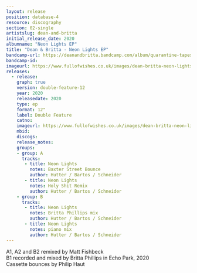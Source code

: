 ```yaml
---
layout: release
position: database-4
resource: discography
section: 02-single
artistslug: dean-and-britta
initial_release_date: 2020
albumname: "Neon Lights EP"
title: "Dean & Britta - Neon Lights EP"
bandcamp-url: https://deanandbritta.bandcamp.com/album/quarantine-tapes
bandcamp-id: 
imageurl: https://www.fullofwishes.co.uk/images/dean-britta-neon-lights-ep-cover.jpg
releases:
  - release:
    graph: true
    version: double-feature-12
    year: 2020
    releasedate: 2020
    type: ep
    format: 12"
    label: Double Feature
    catno:  
    imageurl: https://www.fullofwishes.co.uk/images/dean-britta-neon-lights-ep-cover.jpg
    mbid:
    discogs:
    release_notes:
    groups:
    - group: A
      tracks:
       - title: Neon Lights
         notes: Baxter Street Bounce
         author: Hutter / Bartos / Schneider
       - title: Neon Lights
         notes: Holy Shit Remix
         author: Hutter / Bartos / Schneider
    - group: B
      tracks:
       - title: Neon Lights
         notes: Britta Phillips mix
         author: Hutter / Bartos / Schneider
       - title: Neon Lights
         notes: piano mix
         author: Hutter / Bartos / Schneider
---
```


A1, A2 and B2 remixed by Matt Fishbeck  
B1 recorded and mixed by Britta Phillips in Echo Park, 2020  
Cassette bounces by Philip Haut  


